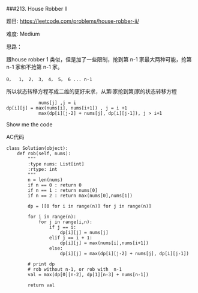 ###213. House Robber II


题目:
<https://leetcode.com/problems/house-robber-ii/>


难度:
Medium

思路：

跟house robber 1 类似，但是加了一些限制，抢到第 n-1 家最大两种可能，抢第 n-1 家和不抢第 n-1 家。

	0，	1， 2， 3， 4， 5， 6 ... n-1


所以状态转移方程写成二维的更好来求，从第i家抢到第j家的状态转移方程


				nums[j] ,j = i
	dp[i][j] = max(nums[i], nums[i+1]) , j = i +1
				max(dp[i][j-2] + nums[j], dp[i][j-1]), j > i+1
				
				

Show me the code 


AC代码

```
class Solution(object):
    def rob(self, nums):
        """
        :type nums: List[int]
        :rtype: int
        """
        n = len(nums)
        if n == 0 : return 0
        if n == 1 : return nums[0]
        if n == 2 : return max(nums[0],nums[1])
        
        dp = [[0 for i in range(n)] for j in range(n)]

        for i in range(n):
            for j in range(i,n):
                if j == i:
                    dp[i][j] = nums[j]
                elif j == i + 1:
                    dp[i][j] = max(nums[i],nums[i+1])
                else:
                    dp[i][j] = max(dp[i][j-2] + nums[j], dp[i][j-1])

        # print dp 
        # rob without n-1, or rob with  n-1
        val = max(dp[0][n-2], dp[1][n-3] + nums[n-1])

        return val

```